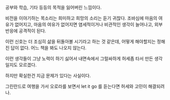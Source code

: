 공부와 학습, 기타 등등의 목적을 잃어버린 느낌이다.

비전을 이야기하는 목소리는 희미하고 희망의 소리는 듣기 귀찮다. 조바심에 마음의 여유가 없어지고, 마음의 여유가 없어지면 염세적이거나 비관적인 생각이 늘어나고, 외부 반응에 공격적이 된다.

이런 신호는 더 조심히 삶을 뒤돌아볼 시기라고 하는 것 같은데, 어떻게 해야할지는 정해진 답이 없다. 어느 책을 봐도 나오지 않는다. 

이런 생각들이 그냥 노력이 하기 싫어서 내면속에서 그럴싸하게 허세좀 타서 만든 생각일지도 모르겠다.

하지만 확실한건 지금 문제가 있다는 사실이다.

그린란드로 여행을 가서 오로라를 보면서 let it go 를 듣는다면 허세와 고민이 해결되려나.
 
